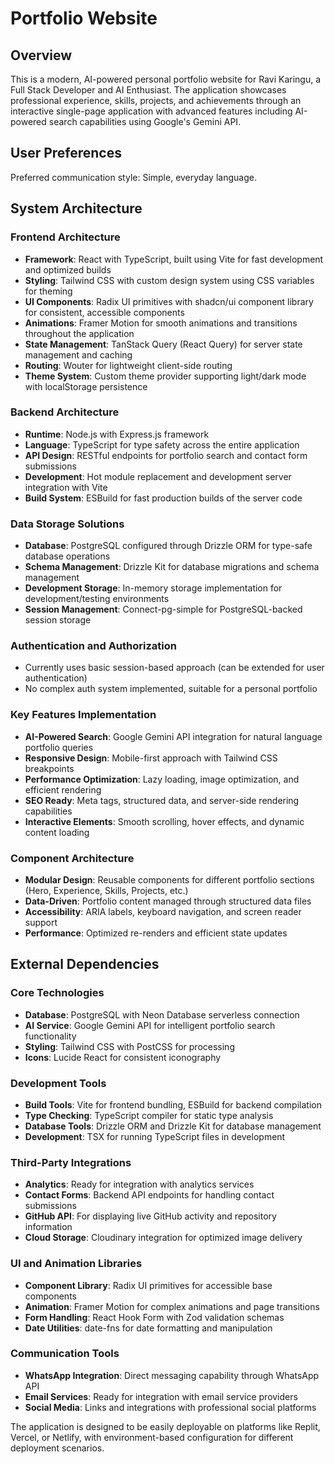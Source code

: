# Portfolio Website

## Overview

This is a modern, AI-powered personal portfolio website for Ravi Karingu, a Full Stack Developer and AI Enthusiast. The application showcases professional experience, skills, projects, and achievements through an interactive single-page application with advanced features including AI-powered search capabilities using Google's Gemini API.

## User Preferences

Preferred communication style: Simple, everyday language.

## System Architecture

### Frontend Architecture
- **Framework**: React with TypeScript, built using Vite for fast development and optimized builds
- **Styling**: Tailwind CSS with custom design system using CSS variables for theming
- **UI Components**: Radix UI primitives with shadcn/ui component library for consistent, accessible components
- **Animations**: Framer Motion for smooth animations and transitions throughout the application
- **State Management**: TanStack Query (React Query) for server state management and caching
- **Routing**: Wouter for lightweight client-side routing
- **Theme System**: Custom theme provider supporting light/dark mode with localStorage persistence

### Backend Architecture
- **Runtime**: Node.js with Express.js framework
- **Language**: TypeScript for type safety across the entire application
- **API Design**: RESTful endpoints for portfolio search and contact form submissions
- **Development**: Hot module replacement and development server integration with Vite
- **Build System**: ESBuild for fast production builds of the server code

### Data Storage Solutions
- **Database**: PostgreSQL configured through Drizzle ORM for type-safe database operations
- **Schema Management**: Drizzle Kit for database migrations and schema management
- **Development Storage**: In-memory storage implementation for development/testing environments
- **Session Management**: Connect-pg-simple for PostgreSQL-backed session storage

### Authentication and Authorization
- Currently uses basic session-based approach (can be extended for user authentication)
- No complex auth system implemented, suitable for a personal portfolio

### Key Features Implementation
- **AI-Powered Search**: Google Gemini API integration for natural language portfolio queries
- **Responsive Design**: Mobile-first approach with Tailwind CSS breakpoints
- **Performance Optimization**: Lazy loading, image optimization, and efficient rendering
- **SEO Ready**: Meta tags, structured data, and server-side rendering capabilities
- **Interactive Elements**: Smooth scrolling, hover effects, and dynamic content loading

### Component Architecture
- **Modular Design**: Reusable components for different portfolio sections (Hero, Experience, Skills, Projects, etc.)
- **Data-Driven**: Portfolio content managed through structured data files
- **Accessibility**: ARIA labels, keyboard navigation, and screen reader support
- **Performance**: Optimized re-renders and efficient state updates

## External Dependencies

### Core Technologies
- **Database**: PostgreSQL with Neon Database serverless connection
- **AI Service**: Google Gemini API for intelligent portfolio search functionality
- **Styling**: Tailwind CSS with PostCSS for processing
- **Icons**: Lucide React for consistent iconography

### Development Tools
- **Build Tools**: Vite for frontend bundling, ESBuild for backend compilation
- **Type Checking**: TypeScript compiler for static type analysis
- **Database Tools**: Drizzle ORM and Drizzle Kit for database management
- **Development**: TSX for running TypeScript files in development

### Third-Party Integrations
- **Analytics**: Ready for integration with analytics services
- **Contact Forms**: Backend API endpoints for handling contact submissions
- **GitHub API**: For displaying live GitHub activity and repository information
- **Cloud Storage**: Cloudinary integration for optimized image delivery

### UI and Animation Libraries
- **Component Library**: Radix UI primitives for accessible base components
- **Animation**: Framer Motion for complex animations and page transitions
- **Form Handling**: React Hook Form with Zod validation schemas
- **Date Utilities**: date-fns for date formatting and manipulation

### Communication Tools
- **WhatsApp Integration**: Direct messaging capability through WhatsApp API
- **Email Services**: Ready for integration with email service providers
- **Social Media**: Links and integrations with professional social platforms

The application is designed to be easily deployable on platforms like Replit, Vercel, or Netlify, with environment-based configuration for different deployment scenarios.